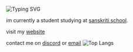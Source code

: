 ![Typing SVG](https://readme-typing-svg.herokuapp.com?font=Fira+Code&pause=1000&width=435&lines=hi+im+vandan;check+out+my+repositories!)

im currently a student studying at [sanskriti school](http://sanskritischool.edu.in). 

visit my [website](https://vandan.tech)

contact me on [discord](https://discord.com/users/656827011158769665) or [email](mailto:hi@vandan.tech)
![Top Langs](https://github-readme-stats.vercel.app/api/top-langs/?username=vandan404&layout=compact)
